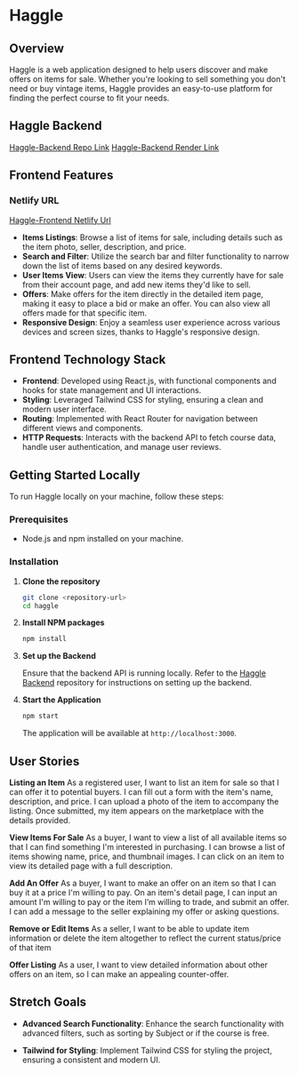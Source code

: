 # Haggle

## Overview

Haggle is a web application designed to help users discover and make offers on items for sale. Whether you're looking to sell something you don't need or buy vintage items, Haggle provides an easy-to-use platform for finding the perfect course to fit your needs.

## Haggle Backend

[Haggle-Backend Repo Link](https://github.com/josebarrios23/Haggle-Backend.git)
[Haggle-Backend Render Link](https://haggle-backend.onrender.com)

## Frontend Features

### Netlify URL
[Haggle-Frontend Netlify Url](https://main--quiet-mooncake-381a41.netlify.app/)

- **Items Listings**: Browse a list of items for sale, including details such as the item photo, seller, description, and price.
- **Search and Filter**: Utilize the search bar and filter functionality to narrow down the list of items based on any desired keywords.
- **User Items View**: Users can view the items they currently have for sale from their account page, and add new items they'd like to sell.
- **Offers**: Make offers for the item directly in the detailed item page, making it easy to place a bid or make an offer. You can also view all offers made for that specific item.
- **Responsive Design**: Enjoy a seamless user experience across various devices and screen sizes, thanks to Haggle's responsive design.

## Frontend Technology Stack

- **Frontend**: Developed using React.js, with functional components and hooks for state management and UI interactions.
- **Styling**: Leveraged Tailwind CSS for styling, ensuring a clean and modern user interface.
- **Routing**: Implemented with React Router for navigation between different views and components.
- **HTTP Requests**: Interacts with the backend API to fetch course data, handle user authentication, and manage user reviews.

## Getting Started Locally

To run Haggle locally on your machine, follow these steps:

### Prerequisites

- Node.js and npm installed on your machine.

### Installation

1. **Clone the repository**

    ```sh
    git clone <repository-url>
    cd haggle
    ```

2. **Install NPM packages**

    ```sh
    npm install
    ```

3. **Set up the Backend**

   Ensure that the backend API is running locally. Refer to the [Haggle Backend](https://github.com/josebarrios23/Haggle-Backend.git) repository for instructions on setting up the backend.

4. **Start the Application**

    ```sh
    npm start
    ```

    The application will be available at `http://localhost:3000`.

## User Stories

**Listing an Item**
As a registered user, I want to list an item for sale so that I can offer it to potential buyers. I can fill out a form with the item's name, description, and price. I can upload a photo of the item to accompany the listing. Once submitted, my item appears on the marketplace with the details provided.

**View Items For Sale**
As a buyer, I want to view a list of all available items so that I can find something I'm interested in purchasing. I can browse a list of items showing name, price, and thumbnail images. I can click on an item to view its detailed page with a full description.

**Add An Offer**
As a buyer, I want to make an offer on an item so that I can buy it at a price I'm willing to pay. On an item's detail page, I can input an amount I'm willing to pay or the item I’m willing to trade, and submit an offer. I can add a message to the seller explaining my offer or asking questions.

**Remove or Edit Items**
As a seller, I want to be able to update item information or delete the item altogether to reflect the current status/price of that item

**Offer Listing**
As a user, I want to view detailed information about other offers on an item, so I can make an appealing counter-offer.

## Stretch Goals

- **Advanced Search Functionality**: Enhance the search functionality with advanced filters, such as sorting by Subject or if the course is free.

- **Tailwind for Styling**: Implement Tailwind CSS for styling the project, ensuring a consistent and modern UI.
